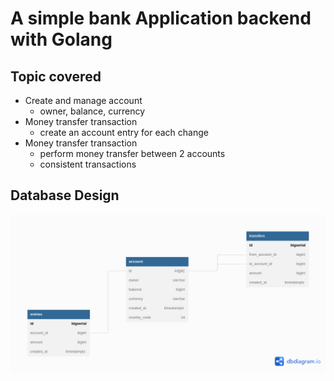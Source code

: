 # A simple bank Application backend with Golang
## Topic covered
- Create and manage account
  - owner, balance, currency
- Money transfer transaction
  - create an account entry for each change
- Money transfer transaction
    - perform money transfer between 2 accounts 
    - consistent transactions

## Database Design
<img src="image/bank-db-design.png"/>